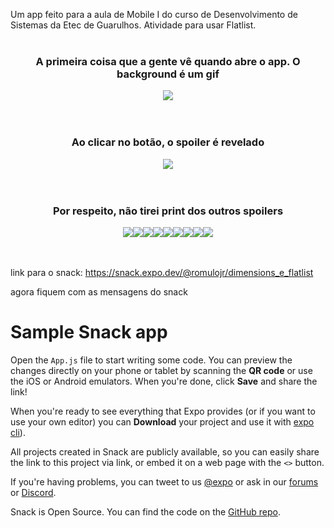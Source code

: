 Um app feito para a aula de Mobile I do curso de Desenvolvimento de Sistemas da Etec de Guarulhos. Atividade para usar Flatlist.
<br><br>
<div align="center">
  <h3>A primeira coisa que a gente vê quando abre o app. O background é um gif</h3>
  <img src="ImagensGit/1.png">
</div>
<br><br>
<div align="center">
  <h3>Ao clicar no botão, o spoiler é revelado</h3>
  <img src="ImagensGit/2.png">
</div>
<br><br>
<div align="center">
  <h3>Por respeito, não tirei print dos outros spoilers</h3>
  <img src="ImagensGit/3.png"><img src="ImagensGit/4.png"><img src="ImagensGit/5.png"><img src="ImagensGit/6.png"><img src="ImagensGit/7.png"><img src="ImagensGit/8.png"><img src="ImagensGit/9.png"><img src="ImagensGit/10.png"><img src="ImagensGit/11.png">
</div>
<br><br>

link para o snack: https://snack.expo.dev/@romulojr/dimensions_e_flatlist

agora fiquem com as mensagens do snack
# Sample Snack app

Open the `App.js` file to start writing some code. You can preview the changes directly on your phone or tablet by scanning the **QR code** or use the iOS or Android emulators. When you're done, click **Save** and share the link!

When you're ready to see everything that Expo provides (or if you want to use your own editor) you can **Download** your project and use it with [expo cli](https://docs.expo.dev/get-started/installation/#expo-cli)).

All projects created in Snack are publicly available, so you can easily share the link to this project via link, or embed it on a web page with the `<>` button.

If you're having problems, you can tweet to us [@expo](https://twitter.com/expo) or ask in our [forums](https://forums.expo.dev/c/expo-dev-tools/61) or [Discord](https://chat.expo.dev/).

Snack is Open Source. You can find the code on the [GitHub repo](https://github.com/expo/snack).
